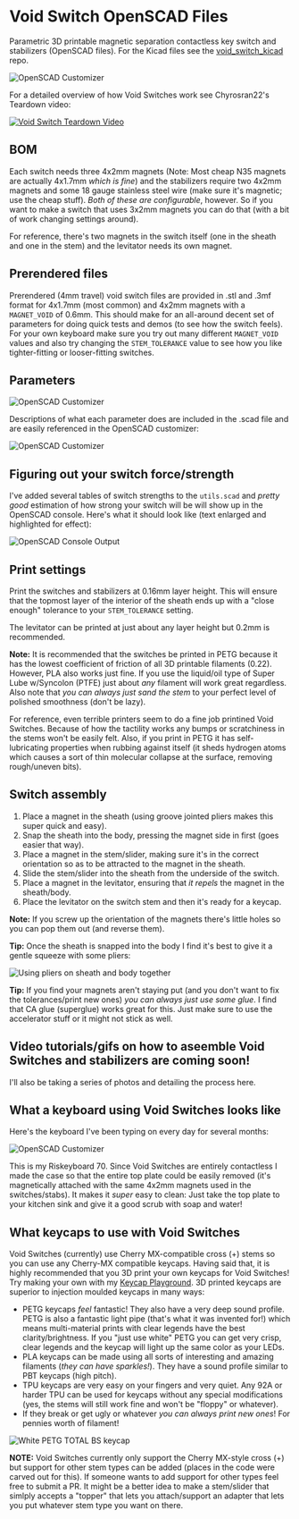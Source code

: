 # Void Switch OpenSCAD Files
Parametric 3D printable magnetic separation contactless key switch and stabilizers (OpenSCAD files).  For the Kicad files see the [void_switch_kicad](https://github.com/riskable/void_switch_kicad) repo.

![OpenSCAD Customizer](/assets/images/assembled_switch.gif)

For a detailed overview of how Void Switches work see Chyrosran22's Teardown video:

[![Void Switch Teardown Video](/assets/images/chyrosran22_teardown.jpg)](https://youtu.be/H_Ym9528awM)

## BOM
Each switch needs three 4x2mm magnets (Note: Most cheap N35 magnets are actually 4x1.7mm *which is fine*) and the stabilizers require two 4x2mm magnets and some 18 gauge stainless steel wire (make sure it's magnetic; use the cheap stuff).  *Both of these are configurable*, however.  So if you want to make a switch that uses 3x2mm magnets you can do that (with a bit of work changing settings around).

For reference, there's two magnets in the switch itself (one in the sheath and one in the stem) and the levitator needs its own magnet.

## Prerendered files
Prerendered (4mm travel) void switch files are provided in .stl and .3mf format for 4x1.7mm (most common) and 4x2mm magnets with a `MAGNET_VOID` of 0.6mm.  This should make for an all-around decent set of parameters for doing quick tests and demos (to see how the switch feels).  For your own keyboard make sure you try out many different `MAGNET_VOID` values and also try changing the `STEM_TOLERANCE` value to see how you like tighter-fitting or looser-fitting switches.

## Parameters

![OpenSCAD Customizer](/assets/images/tunable_switch_parameters.jpg)

Descriptions of what each parameter does are included in the .scad file and are easily referenced in the OpenSCAD customizer:

![OpenSCAD Customizer](/assets/images/openscad_customizer.png)

## Figuring out your switch force/strength
I've added several tables of switch strengths to the `utils.scad` and *pretty good* estimation of how strong your switch will be will show up in the OpenSCAD console.  Here's what it should look like (text enlarged and highlighted for effect):

![OpenSCAD Console Output](/assets/images/void_switch_console_strength.png)

## Print settings
Print the switches and stabilizers at 0.16mm layer height.  This will ensure that the topmost layer of the interior of the sheath ends up with a "close enough" tolerance to your `STEM_TOLERANCE` setting.

The levitator can be printed at just about any layer height but 0.2mm is recommended.

**Note:** It is recommended that the switches be printed in PETG because it has the lowest coefficient of friction of all 3D printable filaments (0.22).  However, PLA also works just fine.  If you use the liquid/oil type of Super Lube w/Syncolon (PTFE) just about *any* filament will work great regardless.  Also note that *you can always just sand the stem* to your perfect level of polished smoothness (don't be lazy).

For reference, even terrible printers seem to do a fine job printined Void Switches.  Because of how the tactility works any bumps or scratchiness in the stems won't be easily felt.  Also, if you print in PETG it has self-lubricating properties when rubbing against itself (it sheds hydrogen atoms which causes a sort of thin molecular collapse at the surface, removing rough/uneven bits).

## Switch assembly
1. Place a magnet in the sheath (using groove jointed pliers makes this super quick and easy).
2. Snap the sheath into the body, pressing the magnet side in first (goes easier that way).
3. Place a magnet in the stem/slider, making sure it's in the correct orientation so as to be attracted to the magnet in the sheath.
4. Slide the stem/slider into the sheath from the underside of the switch.
5. Place a magnet in the levitator, ensuring that *it repels* the magnet in the sheath/body.
6. Place the levitator on the switch stem and then it's ready for a keycap.

**Note:** If you screw up the orientation of the magnets there's little holes so you can pop them out (and reverse them).

**Tip:** Once the sheath is snapped into the body I find it's best to give it a gentle squeeze with some pliers:

![Using pliers on sheath and body together](/assets/images/switch_assembly2.jpg)

**Tip:** If you find your magnets aren't staying put (and you don't want to fix the tolerances/print new ones) *you can always just use some glue*.  I find that CA glue (superglue) works great for this.  Just make sure to use the accelerator stuff or it might not stick as well.

## Video tutorials/gifs on how to aseemble Void Switches and stabilizers are coming soon!

I'll also be taking a series of photos and detailing the process here.

## What a keyboard using Void Switches looks like
Here's the keyboard I've been typing on every day for several months:

![OpenSCAD Customizer](/assets/images/riskeyboard_70_top_removal.gif)

This is my Riskeyboard 70.  Since Void Switches are entirely contactless I made the case so that the entire top plate could be easily removed (it's magnetically attached with the same 4x2mm magnets used in the switches/stabs).  It makes it *super* easy to clean: Just take the top plate to your kitchen sink and give it a good scrub with soap and water!

## What keycaps to use with Void Switches

Void Switches (currently) use Cherry MX-compatible cross (+) stems so you can use any Cherry-MX compatible keycaps.  Having said that, it is highly recommended that you 3D print your own keycaps for Void Switches!  Try making your own with my [Keycap Playground](https://github.com/riskable/keycap_playground).  3D printed keycaps are superior to injection moulded keycaps in many ways:

 * PETG keycaps _feel_ fantastic!  They also have a very deep sound profile.  PETG is also a fantastic light pipe (that's what it was invented for!) which means multi-material prints with clear legends have the best clarity/brightness.  If you "just use white" PETG you can get very crisp, clear legends and the keycap will light up the same color as your LEDs.
 * PLA keycaps can be made using all sorts of interesting and amazing filaments (_they can have sparkles!_).  They have a sound profile similar to PBT keycaps (high pitch).
 * TPU keycaps are very easy on your fingers and very quiet.  Any 92A or harder TPU can be used for keycaps without any special modifications (yes, the stems will still work fine and won't be "floppy" or whatever).
 * If they break or get ugly or whatever _you can always print new ones_!  For pennies worth of filament!

![White PETG TOTAL BS keycap](/assets/images/total_bs_keycap.jpg)

**NOTE:** Void Switches currently only support the Cherry MX-style cross (+) but support for other stem types can be added (places in the code were carved out for this).  If someone wants to add support for other types feel free to submit a PR.  It might be a better idea to make a stem/slider that simlply accepts a "topper" that lets you attach/support an adapter that lets you put whatever stem type you want on there.
